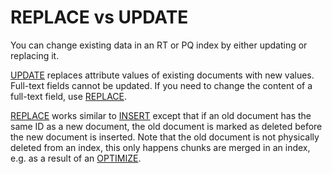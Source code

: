 # REPLACE vs UPDATE 

You can change existing data in an RT or PQ index by either updating or replacing it.

[UPDATE](../Updating_documents/UPDATE.md) replaces attribute values  of existing documents with new values. Full-text fields cannot be updated. If you need to change the content of a full-text field, use [REPLACE](../Updating_documents/REPLACE.md).

[REPLACE](../Updating_documents/REPLACE.md) works similar to  [INSERT](../Adding_documents_to_an_index/Adding_documents_to_a_real-time_index.md) except that if an old document has the same ID as a new document, the old document is marked as deleted before the new document is inserted. Note that the old document is not physically deleted from an index, this only happens chunks are merged in an index, e.g. as a result of an [OPTIMIZE](../Securing_and_compacting_an_index/Compacting_an_index.md).
